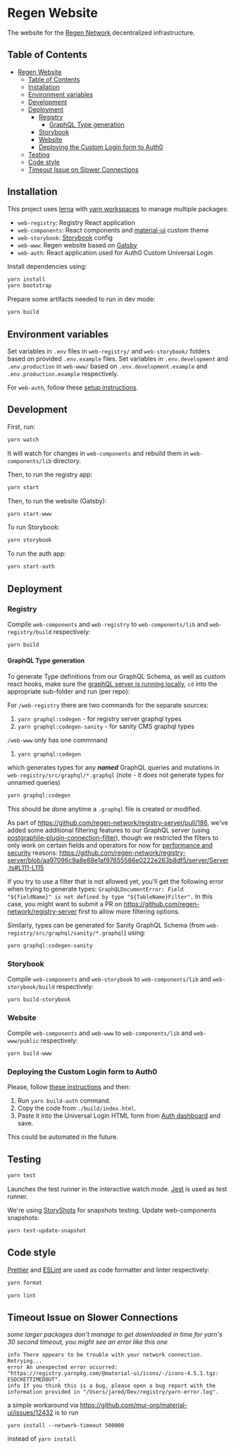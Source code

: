 # Regen Website

The website for the [Regen Network](https://regen.network) decentralized infrastructure.

## Table of Contents

- [Regen Website](#regen-website)
  - [Table of Contents](#table-of-contents)
  - [Installation](#installation)
  - [Environment variables](#environment-variables)
  - [Development](#development)
  - [Deployment](#deployment)
    - [Registry](#registry)
      - [GraphQL Type generation](#graphql-type-generation)
    - [Storybook](#storybook)
    - [Website](#website)
    - [Deploying the Custom Login form to Auth0](#deploying-the-custom-login-form-to-auth0)
  - [Testing](#testing)
  - [Code style](#code-style)
  - [Timeout Issue on Slower Connections](#timeout-issue-on-slower-connections)

## Installation

This project uses [lerna](https://github.com/lerna/lerna) with [yarn workspaces](https://classic.yarnpkg.com/en/docs/workspaces/) to manage multiple packages:

- `web-registry`: Registry React application
- `web-components`: React components and [material-ui](https://material-ui.com/) custom theme
- `web-storybook`: [Storybook](https://storybook.js.org/) config
- `web-www`: Regen website based on [Gatsby](https://www.gatsbyjs.org/)
- `web-auth`: React application used for Auth0 Custom Universal Login

Install dependencies using:

```sh
yarn install
yarn bootstrap
```

Prepare some artifacts needed to run in dev mode:

```sh
yarn build
```

## Environment variables

Set variables in `.env` files in `web-registry/` and `web-storybook/` folders based on provided `.env.example` files.
Set variables in `.env.development` and `.env.production` in `web-www/` based on `.env.development.example` and `.env.production.example` respectively.

For `web-auth`, follow these [setup instructions](web-auth/README.md#setup).

## Development

First, run:

```sh
yarn watch
```

It will watch for changes in `web-components` and rebuild them in `web-components/lib` directory.

Then, to run the registry app:

```sh
yarn start
```

Then, to run the website (Gatsby):

```sh
yarn start-www
```

To run Storybook:

```sh
yarn storybook
```

To run the auth app:

```sh
yarn start-auth
```

## Deployment

### Registry

Compile `web-components` and `web-registry` to `web-components/lib` and `web-registry/build` respectively:

```sh
yarn build
```

#### GraphQL Type generation

To generate Type definitions from our GraphQL Schema, as well as custom react hooks, make sure the [graphQL server is running locally](https://github.com/regen-network/registry-server/blob/5adc07f89c0d4ee74d65779cfad591025c8bebc2/README.md#starting-a-development-server), `cd` into the appropriate sub-folder and run (per repo):

For `/web-registry` there are two commands for the separate sources:

1. `yarn graphql:codegen` - for registry server graphql types
2. `yarn graphql:codegen-sanity` - for sanity CMS graphql types

`/web-www` only has one commmand

1.  `yarn graphql:codegen`

which generates types for any **_named_** GraphQL queries and mutations in `web-registry/src/graphql/*.graphql` (note - it does not generate types for unnamed queries)

```sh
yarn graphql:codegen
```

This should be done anytime a `.graphql` file is created or modified.

As part of https://github.com/regen-network/registry-server/pull/186, we've added some additional filtering features to our GraphQL server (using [postgraphile-plugin-connection-filter](https://github.com/graphile-contrib/postgraphile-plugin-connection-filter)), though we restricted the filters to only work on certain fields and operators for now for [performance and security](https://github.com/graphile-contrib/postgraphile-plugin-connection-filter#performance-and-security) reasons:
https://github.com/regen-network/registry-server/blob/aa97096c9a8e88e1af97655586e0222e263b8df5/server/Server.ts#L111-L115

If you try to use a filter that is not allowed yet, you'll get the following error when trying to generate types:
`GraphQLDocumentError: Field "${fieldName}" is not defined by type "${TableName}Filter".`
In this case, you might want to submit a PR on https://github.com/regen-network/registry-server first to allow more filtering options.

Similarly, types can be generated for Sanity GraphQL Schema (from `web-registry/src/graphql/sanity/*.graphql`) using:

```sh
yarn graphql:codegen-sanity
```

### Storybook

Compile `web-components` and `web-storybook` to `web-components/lib` and `web-storybook/build` respectively:

```sh
yarn build-storybook
```

### Website

Compile `web-components` and `web-www` to `web-components/lib` and `web-www/public` respectively:

```sh
yarn build-www
```

### Deploying the Custom Login form to Auth0

Please, follow [these instructions](web-auth/README.md#setup) and then:

1. Run `yarn build-auth` command.
2. Copy the code from `./build/index.html`.
3. Paste it into the Universal Login HTML form from [Auth dashboard](https://manage.auth0.com/dashboard/us/regen-network-registry/login_page) and save.

This could be automated in the future.

## Testing

```sh
yarn test
```

Launches the test runner in the interactive watch mode.
[Jest](https://jestjs.io/) is used as test runner.

We're using [StoryShots](https://storybook.js.org/docs/testing/structural-testing/#using-storyshots) for snapshots testing.
Update web-components snapshots:

```sh
yarn test-update-snapshot
```

## Code style

[Prettier](https://prettier.io/) and [ESLint](https://eslint.org/) are used as
code formatter and linter respectively:

```sh
yarn format
```

```sh
yarn lint
```

## Timeout Issue on Slower Connections

_some larger packages don't manage to get downloaded in time for yarn's 30 second timeout, you might see an error like this one_

```
info There appears to be trouble with your network connection. Retrying...
error An unexpected error occurred: "https://registry.yarnpkg.com/@material-ui/icons/-/icons-4.5.1.tgz: ESOCKETTIMEDOUT".
info If you think this is a bug, please open a bug report with the information provided in "/Users/jared/Dev/registry/yarn-error.log".
```

a simple workaround via https://github.com/mui-org/material-ui/issues/12432 is to run

```
yarn install --network-timeout 500000
```

instead of `yarn install`
